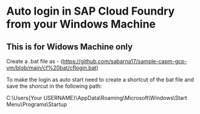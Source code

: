 # Auto login in SAP Cloud Foundry from your Windows Machine
## This is for Widows Machine only

Create a .bat file as - (https://github.com/sabarna17/sample-capm-gcp-vm/blob/main/cf%20bat/cflogin.bat)

To make the login as auto start need to create a shortcut of the bat file and save the shorcut in the following path:


C:\Users\{Your USERNAME}\AppData\Roaming\Microsoft\Windows\Start Menu\Programs\Startup
